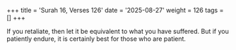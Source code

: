 +++
title = 'Surah 16, Verses 126'
date = '2025-08-27'
weight = 126
tags = []
+++

If you retaliate, then let it be equivalent to what you have suffered. But if you patiently endure, it is certainly best for those who are patient.